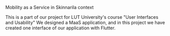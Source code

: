 Mobility as a Service in Skinnarila context

This is a part of our project for LUT University's course "User Interfaces and Usability"
We designed a MaaS application, and in this project we have created one interface of our application with Flutter.
